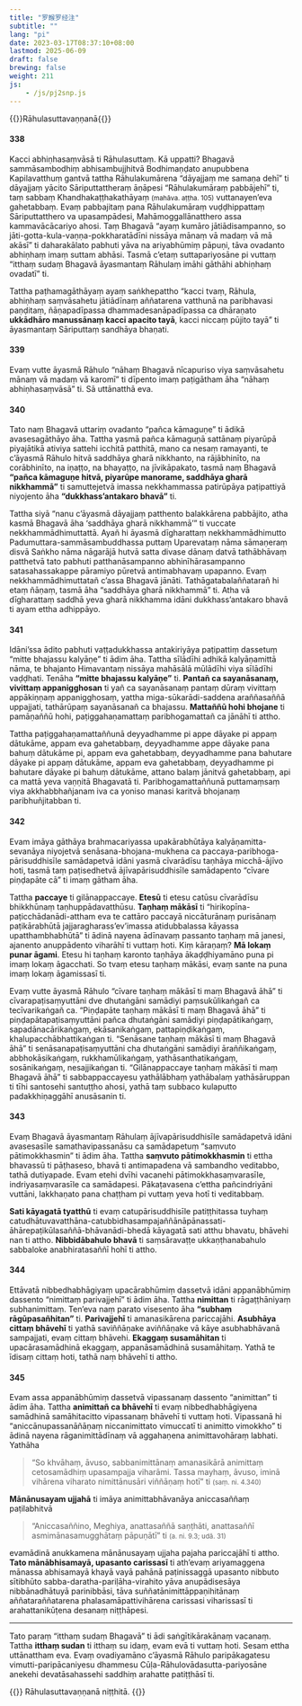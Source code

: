 ```yaml
---
title: "罗睺罗经注"
subtitle: ""
lang: "pi"
date: 2023-03-17T08:37:10+08:00
lastmod: 2025-06-09
draft: false
brewing: false
weight: 211
js:
    - /js/pj2snp.js
---
```


{{<subtitle>}}Rāhulasuttavaṇṇanā{{</subtitle>}}

#### 338

Kacci abhiṇhasaṃvāsā ti Rāhulasuttaṃ. Kā uppatti? Bhagavā sammāsambodhiṃ abhisambujjhitvā Bodhimaṇḍato anupubbena Kapilavatthuṃ gantvā tattha Rāhulakumārena “dāyajjaṃ me samaṇa dehī” ti dāyajjaṃ yācito Sāriputtattheraṃ āṇāpesi “Rāhulakumāraṃ pabbājehī” ti, taṃ sabbaṃ Khandhakaṭṭhakathāyaṃ <small>(mahāva. aṭṭha. 105)</small> vuttanayen’eva gahetabbaṃ. Evaṃ pabbajitaṃ pana Rāhulakumāraṃ vuḍḍhippattaṃ Sāriputtatthero va upasampādesi, Mahāmoggallānatthero assa kammavācācariyo ahosi. Taṃ Bhagavā “ayaṃ kumāro jātiādisampanno, so jāti-gotta-kula-vaṇṇa-pokkharatādīni nissāya mānaṃ vā madaṃ vā mā akāsī” ti daharakālato pabhuti yāva na ariyabhūmiṃ pāpuṇi, tāva ovadanto abhiṇhaṃ imaṃ suttam abhāsi. Tasmā c’etaṃ suttapariyosāne pi vuttaṃ “itthaṃ sudaṃ Bhagavā āyasmantaṃ Rāhulaṃ imāhi gāthāhi abhiṇhaṃ ovadatī” ti.

Tattha paṭhamagāthāyaṃ ayaṃ saṅkhepattho “kacci tvaṃ, Rāhula, abhiṇhaṃ saṃvāsahetu jātiādīnaṃ aññatarena vatthunā na paribhavasi paṇḍitaṃ, ñāṇapadīpassa dhammadesanāpadīpassa ca dhāraṇato **ukkādhāro manussānaṃ kacci apacito tayā**, kacci niccaṃ pūjito tayā” ti āyasmantaṃ Sāriputtaṃ sandhāya bhaṇati.

#### 339

Evaṃ vutte āyasmā Rāhulo “nāhaṃ Bhagavā nīcapuriso viya saṃvāsahetu mānaṃ vā madaṃ vā karomī” ti dīpento imaṃ paṭigātham āha “nāhaṃ abhiṇhasaṃvāsā” ti. Sā uttānatthā eva.

#### 340

Tato naṃ Bhagavā uttariṃ ovadanto “pañca kāmaguṇe” ti ādikā avasesagāthāyo āha. Tattha yasmā pañca kāmaguṇā sattānaṃ piyarūpā piyajātikā ativiya sattehi icchitā patthitā, mano ca nesaṃ ramayanti, te c’āyasmā Rāhulo hitvā saddhāya gharā nikkhanto, na rājābhinīto, na corābhinīto, na iṇaṭṭo, na bhayaṭṭo, na jīvikāpakato, tasmā naṃ Bhagavā **“pañca kāmaguṇe hitvā, piyarūpe manorame, saddhāya gharā nikkhammā”** ti samuttejetvā imassa nekkhammassa patirūpāya paṭipattiyā niyojento āha **“dukkhass’antakaro bhavā”** ti.

Tattha siyā “nanu c’āyasmā dāyajjaṃ patthento balakkārena pabbājito, atha kasmā Bhagavā āha ‘saddhāya gharā nikkhammā’” ti vuccate nekkhammādhimuttattā. Ayañ hi āyasmā dīgharattaṃ nekkhammādhimutto Padumuttara-sammāsambuddhassa puttaṃ Uparevataṃ nāma sāmaṇeraṃ disvā Saṅkho nāma nāgarājā hutvā satta divase dānaṃ datvā tathābhāvaṃ patthetvā tato pabhuti patthanāsampanno abhinīhārasampanno satasahassakappe pāramiyo pūretvā antimabhavaṃ upapanno. Evaṃ nekkhammādhimuttatañ c’assa Bhagavā jānāti. Tathāgatabalaññatarañ hi etaṃ ñāṇaṃ, tasmā āha “saddhāya gharā nikkhammā” ti. Atha vā dīgharattaṃ saddhā yeva gharā nikkhamma idāni dukkhass’antakaro bhavā ti ayam ettha adhippāyo.

#### 341

Idāni’ssa ādito pabhuti vaṭṭadukkhassa antakiriyāya paṭipattiṃ dassetuṃ “mitte bhajassu kalyāṇe” ti ādim āha. Tattha sīlādīhi adhikā kalyāṇamittā nāma, te bhajanto Himavantaṃ nissāya mahāsālā mūlādīhi viya sīlādīhi vaḍḍhati. Tenāha **“mitte bhajassu kalyāṇe”** ti. **Pantañ ca sayanāsanaṃ, vivittaṃ appanigghosan** ti yañ ca sayanāsanaṃ pantaṃ dūraṃ vivittaṃ appākiṇṇaṃ appanigghosaṃ, yattha miga-sūkarādi-saddena araññasaññā uppajjati, tathārūpaṃ sayanāsanañ ca bhajassu. **Mattaññū hohi bhojane** ti pamāṇaññū hohi, paṭiggahaṇamattaṃ paribhogamattañ ca jānāhī ti attho.

Tattha paṭiggahaṇamattaññunā deyyadhamme pi appe dāyake pi appaṃ dātukāme, appam eva gahetabbaṃ, deyyadhamme appe dāyake pana bahuṃ dātukāme pi, appam eva gahetabbaṃ, deyyadhamme pana bahutare dāyake pi appaṃ dātukāme, appam eva gahetabbaṃ, deyyadhamme pi bahutare dāyake pi bahuṃ dātukāme, attano balaṃ jānitvā gahetabbaṃ, api ca mattā yeva vaṇṇitā Bhagavatā ti. Paribhogamattaññunā puttamaṃsaṃ viya akkhabbhañjanam iva ca yoniso manasi karitvā bhojanaṃ paribhuñjitabban ti.

#### 342

Evam imāya gāthāya brahmacariyassa upakārabhūtāya kalyāṇamitta-sevanāya niyojetvā senāsana-bhojana-mukhena ca paccaya-paribhoga-pārisuddhisīle samādapetvā idāni yasmā cīvarādīsu taṇhāya micchā-ājīvo hoti, tasmā taṃ paṭisedhetvā ājīvapārisuddhisīle samādapento “cīvare piṇḍapāte cā” ti imaṃ gātham āha.

Tattha **paccaye** ti gilānappaccaye. **Etesū** ti etesu catūsu cīvarādīsu bhikkhūnaṃ taṇhuppādavatthūsu. **Taṇhaṃ mākāsī** ti “hirikopīna-paṭicchādanādi-attham eva te cattāro paccayā niccāturānaṃ purisānaṃ paṭikārabhūtā jajjaragharass’ev’imassa atidubbalassa kāyassa upatthambhabhūtā” ti ādinā nayena ādīnavaṃ passanto taṇhaṃ mā janesi, ajanento anuppādento viharāhī ti vuttaṃ hoti. Kiṃ kāraṇaṃ? **Mā lokaṃ punar āgami**. Etesu hi taṇhaṃ karonto taṇhāya ākaḍḍhiyamāno puna pi imaṃ lokaṃ āgacchati. So tvaṃ etesu taṇhaṃ mākāsi, evaṃ sante na puna imaṃ lokaṃ āgamissasī ti.

Evaṃ vutte āyasmā Rāhulo “cīvare taṇhaṃ mākāsī ti maṃ Bhagavā āhā” ti cīvarapaṭisaṃyuttāni dve dhutaṅgāni samādiyi paṃsukūlikaṅgañ ca tecīvarikaṅgañ ca. “Piṇḍapāte taṇhaṃ mākāsī ti maṃ Bhagavā āhā” ti piṇḍapātapaṭisaṃyuttāni pañca dhutaṅgāni samādiyi piṇḍapātikaṅgaṃ, sapadānacārikaṅgaṃ, ekāsanikaṅgaṃ, pattapiṇḍikaṅgaṃ, khalupacchābhattikaṅgan ti. “Senāsane taṇhaṃ mākāsī ti maṃ Bhagavā āhā” ti senāsanapaṭisaṃyuttāni cha dhutaṅgāni samādiyi āraññikaṅgaṃ, abbhokāsikaṅgaṃ, rukkhamūlikaṅgaṃ, yathāsanthatikaṅgaṃ, sosānikaṅgaṃ, nesajjikaṅgan ti. “Gilānappaccaye taṇhaṃ mākāsī ti maṃ Bhagavā āhā” ti sabbappaccayesu yathālābhaṃ yathābalaṃ yathāsāruppan ti tīhi santosehi santuṭṭho ahosi, yathā taṃ subbaco kulaputto padakkhiṇaggāhī anusāsanin ti.

#### 343

Evaṃ Bhagavā āyasmantaṃ Rāhulaṃ ājīvapārisuddhisīle samādapetvā idāni avasesasīle samathavipassanāsu ca samādapetuṃ “saṃvuto pātimokkhasmin” ti ādim āha. Tattha **saṃvuto pātimokkhasmin** ti ettha bhavassū ti pāṭhaseso, bhavā ti antimapadena vā sambandho veditabbo, tathā dutiyapade. Evam etehi dvīhi vacanehi pātimokkhasaṃvarasīle, indriyasaṃvarasīle ca samādapesi. Pākaṭavasena c’ettha pañcindriyāni vuttāni, lakkhaṇato pana chaṭṭham pi vuttaṃ yeva hotī ti veditabbaṃ.

**Sati kāyagatā tyatthū** ti evaṃ catupārisuddhisīle patiṭṭhitassa tuyhaṃ catudhātuvavatthāna-catubbidhasampajaññānāpānassati-āhārepaṭikūlasaññā-bhāvanādi-bhedā kāyagatā sati atthu bhavatu, bhāvehi nan ti attho. **Nibbidābahulo bhavā** ti saṃsāravaṭṭe ukkaṇṭhanabahulo sabbaloke anabhiratasaññī hohī ti attho.

#### 344

Ettāvatā nibbedhabhāgiyaṃ upacārabhūmiṃ dassetvā idāni appanābhūmiṃ dassento “nimittaṃ parivajjehī” ti ādim āha. Tattha **nimittan** ti rāgaṭṭhāniyaṃ subhanimittaṃ. Ten’eva naṃ parato visesento āha **“subhaṃ rāgūpasañhitan”** ti. **Parivajjehī** ti amanasikārena pariccajāhi. **Asubhāya cittaṃ bhāvehī** ti yathā saviññāṇake aviññāṇake vā kāye asubhabhāvanā sampajjati, evaṃ cittaṃ bhāvehi. **Ekaggaṃ susamāhitan** ti upacārasamādhinā ekaggaṃ, appanāsamādhinā susamāhitaṃ. Yathā te īdisaṃ cittaṃ hoti, tathā naṃ bhāvehī ti attho.

#### 345

Evam assa appanābhūmiṃ dassetvā vipassanaṃ dassento “animittan” ti ādim āha. Tattha **animittañ ca bhāvehī** ti evaṃ nibbedhabhāgiyena samādhinā samāhitacitto vipassanaṃ bhāvehī ti vuttaṃ hoti. Vipassanā hi “aniccānupassanāñāṇaṃ niccanimittato vimuccatī ti animitto vimokkho” ti ādinā nayena rāganimittādīnaṃ vā aggahaṇena animittavohāraṃ labhati. Yathāha

> “So khvāhaṃ, āvuso, sabbanimittānaṃ amanasikārā animittaṃ cetosamādhiṃ upasampajja viharāmi. Tassa mayhaṃ, āvuso, iminā vihārena viharato nimittānusāri viññāṇaṃ hotī” ti <small>(saṃ. ni. 4.340)</small>

**Mānānusayam ujjahā** ti imāya animittabhāvanāya aniccasaññaṃ paṭilabhitvā

> “Aniccasaññino, Meghiya, anattasaññā saṇṭhāti, anattasaññī asmimānasamugghātaṃ pāpuṇātī” ti <small>(a. ni. 9.3; udā. 31)</small>

evamādinā anukkamena mānānusayaṃ ujjaha pajaha pariccajāhī ti attho. **Tato mānābhisamayā, upasanto carissasī** ti ath’evaṃ ariyamaggena mānassa abhisamayā khayā vayā pahānā paṭinissaggā upasanto nibbuto sītibhūto sabba-daratha-pariḷāha-virahito yāva anupādisesāya nibbānadhātuyā parinibbāsi, tāva suññatānimittāppaṇihitānaṃ aññataraññatarena phalasamāpattivihārena carissasi viharissasī ti arahattanikūṭena desanaṃ niṭṭhāpesi.

---

Tato paraṃ “itthaṃ sudaṃ Bhagavā” ti ādi saṅgītikārakānaṃ vacanaṃ. Tattha **itthaṃ sudan** ti itthaṃ su idaṃ, evam evā ti vuttaṃ hoti. Sesam ettha uttānattham eva. Evaṃ ovadiyamāno c’āyasmā Rāhulo paripākagatesu vimutti-paripācaniyesu dhammesu Cūḷa-Rāhulovādasutta-pariyosāne anekehi devatāsahassehi saddhiṃ arahatte patiṭṭhāsī ti.

{{<eof>}}
    Rāhulasuttavaṇṇanā niṭṭhitā.
{{</eof>}}